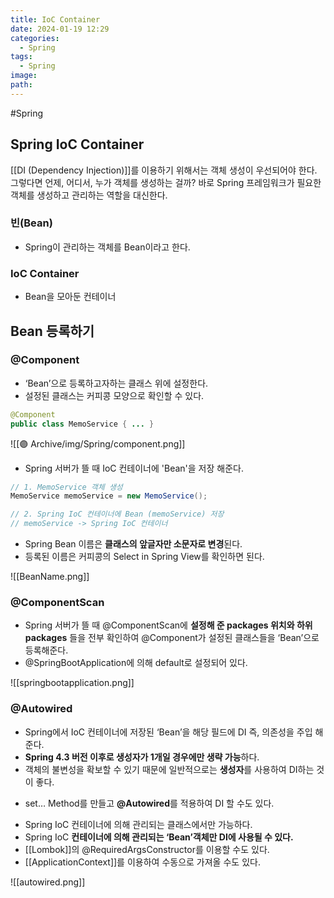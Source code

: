 ```yaml
---
title: IoC Container
date: 2024-01-19 12:29
categories:
  - Spring
tags:
  - Spring
image: 
path:
---
```

#Spring

## Spring IoC Container
[[DI (Dependency Injection)]]를 이용하기 위해서는 객체 생성이 우선되어야 한다. 그렇다면 언제, 어디서, 누가 객체를 생성하는 걸까? 바로 Spring 프레임워크가 필요한 객체를 생성하고 관리하는 역할을 대신한다.

### 빈(Bean)
+ Spring이 관리하는 객체를 Bean이라고 한다.

### IoC Container
+ Bean을 모아둔 컨테이너

## Bean 등록하기
### @Component
+ ‘Bean’으로 등록하고자하는 클래스 위에 설정한다.
+ 설정된 클래스는 커피콩 모양으로 확인할 수 있다.

```java
@Component
public class MemoService { ... }
```

![[🟣 Archive/img/Spring/component.png]]

+ Spring 서버가 뜰 때 IoC 컨테이너에 'Bean'을 저장 해준다.

```java
// 1. MemoService 객체 생성
MemoService memoService = new MemoService();

// 2. Spring IoC 컨테이너에 Bean (memoService) 저장
// memoService -> Spring IoC 컨테이너
```

+ Spring Bean 이름은 **클래스의 앞글자만 소문자로 변경**된다.
+ 등록된 이름은 커피콩의 Select in Spring View를 확인하면 된다.

![[BeanName.png]]


### @ComponentScan
+ Spring 서버가 뜰 때 @ComponentScan에 **설정해 준 packages 위치와 하위 packages** 들을 전부 확인하여 @Component가 설정된 클래스들을 ‘Bean’으로 등록해준다.
+ @SpringBootApplication에 의해 default로 설정되어 있다. 

![[springbootapplication.png]]

### @Autowired
+ Spring에서 IoC 컨테이너에 저장된 ‘Bean’을 해당 필드에 DI 즉, 의존성을 주입 해준다.
+ **Spring 4.3 버전 이후로 생성자가 1개일 경우에만 생략 가능**하다.
+ 객체의 불변성을 확보할 수 있기 때문에 일반적으로는 **생성자**를 사용하여 DI하는 것이 좋다.
- set… Method를 만들고 **@Autowired**를 적용하여 DI 할 수도 있다.
+ Spring IoC 컨테이너에 의해 관리되는 클래스에서만 가능하다.
+ Spring IoC **컨테이너에 의해 관리되는 ‘Bean’객체만 DI에 사용될 수 있다.**
+ [[Lombok]]의 @RequiredArgsConstructor를 이용할 수도 있다.
+ [[ApplicationContext]]를 이용하여 수동으로 가져올 수도 있다.

![[autowired.png]]


